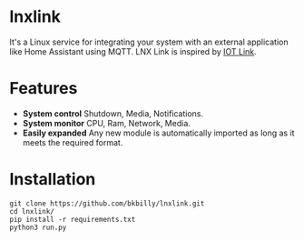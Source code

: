 # lnxlink
It's a Linux service for integrating your system with an external application like Home Assistant using MQTT.
LNX Link is inspired by [IOT Link](https://iotlink.gitlab.io/).

# Features
 - **System control** Shutdown, Media, Notifications.
 - **System monitor** CPU, Ram, Network, Media.
 - **Easily expanded** Any new module is automatically imported as long as it meets the required format.

# Installation
```shell
git clone https://github.com/bkbilly/lnxlink.git
cd lnxlink/
pip install -r requirements.txt
python3 run.py
```
